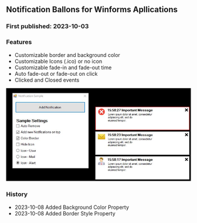 ## Notification Ballons for Winforms Apllications
### First published: 2023-10-03

### Features
- Customizable border and background color
- Customizable Icons (.ico) or no icon
- Customizable fade-in and fade-out time
- Auto fade-out or fade-out on click
- Clicked and Closed events

![Screenshot](https://github.com/hinzberg/WinformsNotificationBallon/blob/master/Notification%20Demo%20App/Screenshot/notification_screenshot.jpg)

### History
- 2023-10-08 Added Background Color Property
- 2023-10-08 Added Border Style Property
